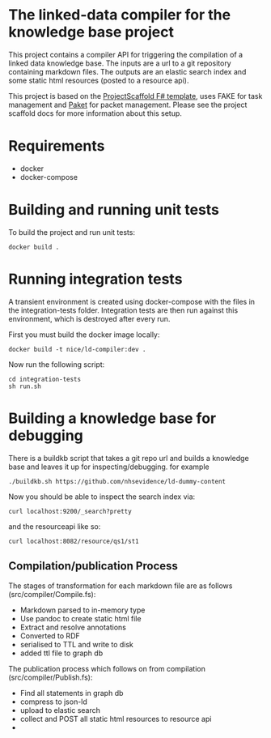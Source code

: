 # The linked-data compiler for the knowledge base project

This project contains a compiler API for triggering the compilation of a linked data knowledge base.  The inputs are a url to a git repository containing markdown files.  The outputs are an elastic search index and some static html resources (posted to a resource api).

This project is based on the [ProjectScaffold F# template](http://fsprojects.github.io/ProjectScaffold/), uses FAKE for task management and [Paket](http://fsprojects.github.io/Paket/) for packet management.  Please see the project scaffold docs for more information about this setup.

# Requirements
* docker
* docker-compose

# Building and running unit tests

To build the project and run unit tests:
```
docker build .
```

# Running integration tests
A transient environment is created using docker-compose with the files in the integration-tests folder.  Integration tests are then run against this environment, which is destroyed after every run.

First you must build the docker image locally:

```
docker build -t nice/ld-compiler:dev .
```
Now run the following script:

```
cd integration-tests
sh run.sh
```


# Building a knowledge base for debugging
There is a buildkb script that takes a git repo url and builds a knowledge base and leaves it up for inspecting/debugging. for example

```
./buildkb.sh https://github.com/nhsevidence/ld-dummy-content
```

Now you should be able to inspect the search index via:
```
curl localhost:9200/_search?pretty
```

and the resourceapi like so:
```
curl localhost:8082/resource/qs1/st1
```

## Compilation/publication Process
The stages of transformation for each markdown file are as follows (src/compiler/Compile.fs):
* Markdown parsed to in-memory type
* Use pandoc to create static html file 
* Extract and resolve annotations
* Converted to RDF
* serialised to TTL and write to disk
* added ttl file to graph db 

The publication process which follows on from compilation (src/compiler/Publish.fs):
* Find all statements in graph db
* compress to json-ld
* upload to elastic search
* collect and POST all static html resources to resource api
* 


